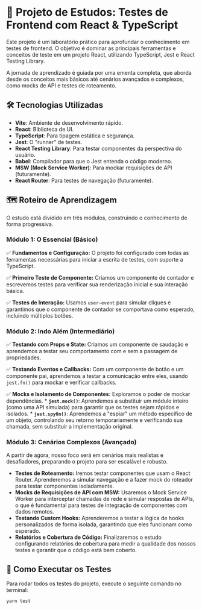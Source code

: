 # 🚀 Projeto de Estudos: Testes de Frontend com React & TypeScript

Este projeto é um laboratório prático para aprofundar o conhecimento em testes de frontend. O objetivo é dominar as principais ferramentas e conceitos de teste em um projeto React, utilizando TypeScript, Jest e React Testing Library.

A jornada de aprendizado é guiada por uma ementa completa, que aborda desde os conceitos mais básicos até cenários avançados e complexos, como mocks de API e testes de roteamento.

## 🛠️ Tecnologias Utilizadas

* **Vite**: Ambiente de desenvolvimento rápido.
* **React**: Biblioteca de UI.
* **TypeScript**: Para tipagem estática e segurança.
* **Jest**: O "runner" de testes.
* **React Testing Library**: Para testar componentes da perspectiva do usuário.
* **Babel**: Compilador para que o Jest entenda o código moderno.
* **MSW (Mock Service Worker)**: Para mockar requisições de API (futuramente).
* **React Router**: Para testes de navegação (futuramente).

## 🗺️ Roteiro de Aprendizagem

O estudo está dividido em três módulos, construindo o conhecimento de forma progressiva.

### **Módulo 1: O Essencial (Básico)**

✅ **Fundamentos e Configuração:** O projeto foi configurado com todas as ferramentas necessárias para iniciar a escrita de testes, com suporte a TypeScript.

✅ **Primeiro Teste de Componente:** Criamos um componente de contador e escrevemos testes para verificar sua renderização inicial e sua interação básica.

✅ **Testes de Interação:** Usamos `user-event` para simular cliques e garantimos que o componente de contador se comportava como esperado, incluindo múltiplos botões.

### **Módulo 2: Indo Além (Intermediário)**

✅ **Testando com Props e State:** Criamos um componente de saudação e aprendemos a testar seu comportamento com e sem a passagem de propriedades.

✅ **Testando Eventos e Callbacks:** Com um componente de botão e um componente pai, aprendemos a testar a comunicação entre eles, usando `jest.fn()` para mockar e verificar callbacks.

✅ **Mocks e Isolamento de Componentes:** Exploramos o poder de mockar dependências.
    * **`jest.mock()`**: Aprendemos a substituir um módulo inteiro (como uma API simulada) para garantir que os testes sejam rápidos e isolados.
    * **`jest.spyOn()`**: Aprendemos a "espiar" um método específico de um objeto, controlando seu retorno temporariamente e verificando sua chamada, sem substituir a implementação original.

### **Módulo 3: Cenários Complexos (Avançado)**

A partir de agora, nosso foco será em cenários mais realistas e desafiadores, preparando o projeto para ser escalável e robusto.

* **Testes de Roteamento:** Iremos testar componentes que usam o React Router. Aprenderemos a simular navegação e a fazer mock do roteador para testar componentes isoladamente.
* **Mocks de Requisições de API com MSW:** Usaremos o Mock Service Worker para interceptar chamadas de rede e simular respostas de APIs, o que é fundamental para testes de integração de componentes com dados remotos.
* **Testando Custom Hooks:** Aprenderemos a testar a lógica de hooks personalizados de forma isolada, garantindo que eles funcionam como esperado.
* **Relatórios e Cobertura de Código:** Finalizaremos o estudo configurando relatórios de cobertura para medir a qualidade dos nossos testes e garantir que o código está bem coberto.

## 🚀 Como Executar os Testes

Para rodar todos os testes do projeto, execute o seguinte comando no terminal:

```bash
yarn test